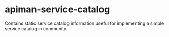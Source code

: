 # apiman-service-catalog
Contains static service catalog information useful for implementing a simple service catalog in community.

